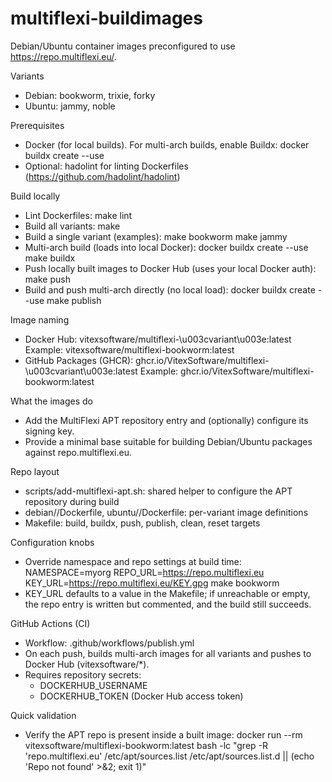 # multiflexi-buildimages

Debian/Ubuntu container images preconfigured to use https://repo.multiflexi.eu/.

Variants
- Debian: bookworm, trixie, forky
- Ubuntu: jammy, noble

Prerequisites
- Docker (for local builds). For multi-arch builds, enable Buildx: docker buildx create --use
- Optional: hadolint for linting Dockerfiles (https://github.com/hadolint/hadolint)

Build locally
- Lint Dockerfiles:
  make lint
- Build all variants:
  make
- Build a single variant (examples):
  make bookworm
  make jammy
- Multi-arch build (loads into local Docker):
  docker buildx create --use
  make buildx
- Push locally built images to Docker Hub (uses your local Docker auth):
  make push
- Build and push multi-arch directly (no local load):
  docker buildx create --use
  make publish

Image naming
- Docker Hub: vitexsoftware/multiflexi-\u003cvariant\u003e:latest
  Example: vitexsoftware/multiflexi-bookworm:latest
- GitHub Packages (GHCR): ghcr.io/VitexSoftware/multiflexi-\u003cvariant\u003e:latest
  Example: ghcr.io/VitexSoftware/multiflexi-bookworm:latest

What the images do
- Add the MultiFlexi APT repository entry and (optionally) configure its signing key.
- Provide a minimal base suitable for building Debian/Ubuntu packages against repo.multiflexi.eu.

Repo layout
- scripts/add-multiflexi-apt.sh: shared helper to configure the APT repository during build
- debian/<variant>/Dockerfile, ubuntu/<variant>/Dockerfile: per-variant image definitions
- Makefile: build, buildx, push, publish, clean, reset targets

Configuration knobs
- Override namespace and repo settings at build time:
  NAMESPACE=myorg REPO_URL=https://repo.multiflexi.eu KEY_URL=https://repo.multiflexi.eu/KEY.gpg make bookworm
- KEY_URL defaults to a value in the Makefile; if unreachable or empty, the repo entry is written but commented, and the build still succeeds.

GitHub Actions (CI)
- Workflow: .github/workflows/publish.yml
- On each push, builds multi-arch images for all variants and pushes to Docker Hub (vitexsoftware/*).
- Requires repository secrets:
  - DOCKERHUB_USERNAME
  - DOCKERHUB_TOKEN (Docker Hub access token)

Quick validation
- Verify the APT repo is present inside a built image:
  docker run --rm vitexsoftware/multiflexi-bookworm:latest bash -lc "grep -R 'repo.multiflexi.eu' /etc/apt/sources.list /etc/apt/sources.list.d || (echo 'Repo not found' >&2; exit 1)"
